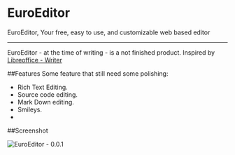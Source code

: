 EuroEditor
==========

EuroEditor, Your free, easy to use, and customizable web based editor

---

EuroEditor - at the time of writing - is a not finished product. Inspired by [Libreoffice - Writer ](https://en.wikipedia.org/wiki/LibreOffice_Writer "LibreOffice Writer - Wikipedia, the free encyclopedia")


##Features
Some feature that still need some polishing:

 - Rich Text Editing.
 - Source code editing.
 - Mark Down editing.
 - Smileys.
 - 
 
##Screenshot

![EuroEditor - 0.0.1][1]


  [1]: http://i.stack.imgur.com/FdMUc.png
